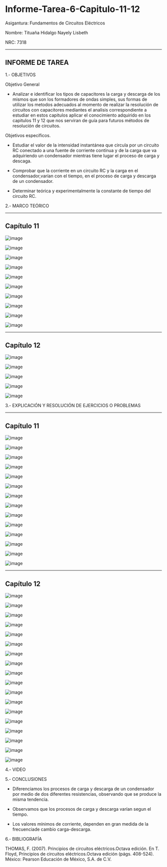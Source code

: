# Informe-Tarea-6-Capitulo-11-12

Asigantura: Fundamentos de Circuitos Eléctricos

Nombre: Tituaña Hidalgo Nayely Lisbeth

NRC: 7318

------------------------------------------------------------------------------
INFORME DE TAREA
------------------------------------------------------------------------------

1.- OBJETIVOS

Objetivo General

* Analizar e identificar los tipos de capacitores la carga y descarga de los mismos que son los formadores de ondas simples, sus  formas de utilizar los metodos adecuados al momento de realizar la resolución de  circuitos con capacitores mediantes el analisis correspondiente a estudiar en estos capitulos aplicar el  conocimiento adquirido en los capitulos 11 y 12 que nos serviran de guía para futuros métodos de resolución de circuitos.

Objetivos específicos.

* Estudiar el valor de la intensidad instantánea que circula por un circuito RC conectado a una fuente 
de corriente contínua y de la carga que va adquiriendo un condensador mientras tiene lugar el proceso de carga y descaga.

* Comprobar que la corriente en un circuito RC y la carga en el condensador,varían con el tiempo, en el proceso de carga
y descarga de un condensador.

* Determinar teórica y experimentalmente la constante de tiempo del circuito RC.

2.- MARCO TEÓRICO

---------------------------------------------------------------------------------
Capítulo 11
---------------------------------------------------------------------------------

![image](https://user-images.githubusercontent.com/105722861/179156150-3f1dec80-4006-47d0-b967-e16e0a6f6c2d.png)

![image](https://user-images.githubusercontent.com/105722861/179156247-6416d176-4e9f-43ce-88a5-0ee58a0ed246.png)

![image](https://user-images.githubusercontent.com/105722861/179156269-41f83858-a01b-489c-a70a-c9007fd7b971.png)

![image](https://user-images.githubusercontent.com/105722861/179156324-e10ec635-275f-4c19-9e81-7d66889e4793.png)

![image](https://user-images.githubusercontent.com/105722861/179156380-6185262a-e0fe-4bd9-beec-c32cd1d23b53.png)

![image](https://user-images.githubusercontent.com/105722861/179156458-35e5f96e-1602-42ad-86eb-323dd0a199f6.png)

![image](https://user-images.githubusercontent.com/105722861/179156504-56e0d1ce-9963-45fc-a644-1f89974034dd.png)

![image](https://user-images.githubusercontent.com/105722861/179156552-d581df42-2cb0-4ea4-897e-7369be4600bf.png)

![image](https://user-images.githubusercontent.com/105722861/179156609-d9d7aced-1c33-45e3-a3c2-dd76044718ed.png)

![image](https://user-images.githubusercontent.com/105722861/179156648-0063b1de-fda0-480e-bf3e-7664fc3a15a5.png)

---------------------------------------------------------------------------------
Capítulo 12
---------------------------------------------------------------------------------

![image](https://user-images.githubusercontent.com/105722861/179156951-95477332-cccb-4d61-afb6-2a49c5a3fb18.png)

![image](https://user-images.githubusercontent.com/105722861/179157008-a8d1e790-5e7c-4c15-af40-4d1215f7026e.png)

![image](https://user-images.githubusercontent.com/105722861/179157053-17158075-8c62-4b68-9c99-7eb81420ce81.png)

![image](https://user-images.githubusercontent.com/105722861/179157092-d9e77c2a-868e-459a-aecb-7bcc0ff10108.png)

![image](https://user-images.githubusercontent.com/105722861/179157118-d8e49a80-c061-4101-8e07-73e537c7707b.png)







3.- EXPLICACIÓN Y RESOLUCIÓN DE EJERCICIOS O PROBLEMAS

----------------------------------------------------------------------------
Capítulo 11
----------------------------------------------------------------------------

![image](https://user-images.githubusercontent.com/105722861/179157658-53a47b75-2ee4-4ce3-b45c-cb92ccfb0d96.png)

![image](https://user-images.githubusercontent.com/105722861/179157717-08214e8a-fca4-4770-9e81-412900402edb.png)

![image](https://user-images.githubusercontent.com/105722861/179157829-bf2fec4b-106b-4129-97c9-06e99b446dcd.png)

![image](https://user-images.githubusercontent.com/105722861/179157901-232ecf42-948e-4e09-b3b3-8327de4b00a9.png)

![image](https://user-images.githubusercontent.com/105722861/179158064-26924f66-3b9a-4fe2-8cd7-016afe0dc938.png)

![image](https://user-images.githubusercontent.com/105722861/179158138-4ace6176-2e63-40e5-aa14-574ec5fae36e.png)

![image](https://user-images.githubusercontent.com/105722861/179158282-1d62245d-905c-410a-abbf-6d9625af9ebe.png)

![image](https://user-images.githubusercontent.com/105722861/179158470-16739ee8-8dd4-45c0-8265-c4fda61331eb.png)

![image](https://user-images.githubusercontent.com/105722861/179158692-91677fdf-5c28-4ad6-a69d-970dde9b7504.png)

![image](https://user-images.githubusercontent.com/105722861/179158870-6b4aa343-f103-4ded-aa54-5b2594a5bd96.png)

![image](https://user-images.githubusercontent.com/105722861/179158949-a955a7b7-6e7a-4222-8494-31b19cc39493.png)

![image](https://user-images.githubusercontent.com/105722861/179159071-a7895eb8-72ae-43e1-9b5d-48894cba691e.png)

![image](https://user-images.githubusercontent.com/105722861/179159276-bac53862-6bac-4841-a1e3-5cf3c6376ace.png)

![image](https://user-images.githubusercontent.com/105722861/179159332-5614dd9b-cc76-47d7-8dda-c19bed975997.png)

------------------------------------------------------------------------------------
Capítulo 12
------------------------------------------------------------------------------------

![image](https://user-images.githubusercontent.com/105722861/179159788-06915549-0058-49b1-be38-958605ebe049.png)

![image](https://user-images.githubusercontent.com/105722861/179160279-ea82e54a-4c72-45c7-8d07-c2631a850d98.png)

![image](https://user-images.githubusercontent.com/105722861/179160462-eb076997-9f7b-40e2-b193-1ab54642635b.png)

![image](https://user-images.githubusercontent.com/105722861/179160590-69b99abb-f091-417b-bb79-ba1581e5635a.png)

![image](https://user-images.githubusercontent.com/105722861/179160798-a09aac4f-ab79-45ea-9a8b-15b73f6cf864.png)

![image](https://user-images.githubusercontent.com/105722861/179160899-b7399e8c-24b9-4089-a501-d73f522912ad.png)

![image](https://user-images.githubusercontent.com/105722861/179161124-d938fae4-5077-4478-a869-e3a078368957.png)

![image](https://user-images.githubusercontent.com/105722861/179161268-595b13bd-8aa1-42e8-9b55-3fa24b10a603.png)

![image](https://user-images.githubusercontent.com/105722861/179161364-3c54f268-d63b-416d-ac43-14be2d3664fc.png)

![image](https://user-images.githubusercontent.com/105722861/179161479-b0debaab-7b27-4c7f-b789-46450bd2f0d0.png)

![image](https://user-images.githubusercontent.com/105722861/179161663-26938851-df28-4b97-8db2-de6fa545ceb2.png)

![image](https://user-images.githubusercontent.com/105722861/179161865-62f15a41-3d98-46c7-a761-863c1b1ae0e3.png)

![image](https://user-images.githubusercontent.com/105722861/179161988-ad7d05e7-333d-40d0-816f-102001e3c761.png)

![image](https://user-images.githubusercontent.com/105722861/179162118-6d97f74c-b2a3-46cd-b4ed-426a8463b87f.png)

![image](https://user-images.githubusercontent.com/105722861/179162236-f8e47af7-1f9e-4cae-b7fb-76fb4b12c71d.png)

![image](https://user-images.githubusercontent.com/105722861/179162363-4ef3028d-3970-4c32-84f7-50184c3b94bd.png)

![image](https://user-images.githubusercontent.com/105722861/179162593-589c4a29-4282-4500-8fa5-c8b043988576.png)

![image](https://user-images.githubusercontent.com/105722861/179162693-82055eb6-45a2-4d26-9b92-a93d7fcfe145.png)

4.- VIDEO

5.- CONCLUSIONES

* Diferenciamos los procesos de carga y descarga de un condensador por medio de dos diferentes resistencias, observando que se produce la misma tendencia.

* Observamos que los procesos de carga y descarga varían segun el tiempo.

* Los valores mínimos de corriente, dependen en gran medida de la frecuenciade cambio carga-descarga.

6.- BIBLIOGRAFÍA

THOMAS, F. (2007). Principios de circuitos eléctricos.Octava edición. En T. Floyd, Principios de circuitos eléctricos.Octava edición (págs. 408-524). México: Pearson Educación de México, S.A. de C.V.
